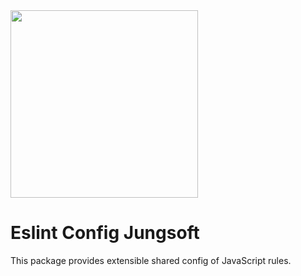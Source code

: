 <img src="https://jungsoft.io/static/media/jungsoft_logo.c44eaf52.png" width="300px"/>

# Eslint Config Jungsoft 

This package provides extensible shared config of JavaScript rules.


